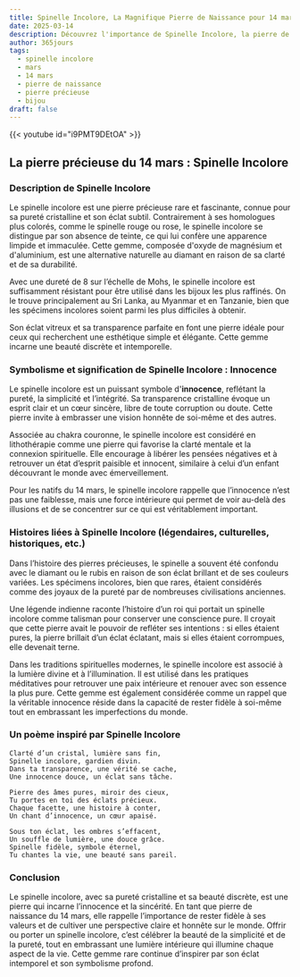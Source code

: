 ```yaml
---
title: Spinelle Incolore, La Magnifique Pierre de Naissance pour 14 mars
date: 2025-03-14
description: Découvrez l'importance de Spinelle Incolore, la pierre de naissance du 14 mars qui symbolise Innocence. Laissez sa beauté et sa signification illuminer votre journée.
author: 365jours
tags:
  - spinelle incolore
  - mars
  - 14 mars
  - pierre de naissance
  - pierre précieuse
  - bijou
draft: false
---
```


{{< youtube id="i9PMT9DEtOA" >}}

## La pierre précieuse du 14 mars : Spinelle Incolore

### Description de Spinelle Incolore

Le spinelle incolore est une pierre précieuse rare et fascinante, connue pour sa pureté cristalline et son éclat subtil. Contrairement à ses homologues plus colorés, comme le spinelle rouge ou rose, le spinelle incolore se distingue par son absence de teinte, ce qui lui confère une apparence limpide et immaculée. Cette gemme, composée d'oxyde de magnésium et d'aluminium, est une alternative naturelle au diamant en raison de sa clarté et de sa durabilité.

Avec une dureté de 8 sur l’échelle de Mohs, le spinelle incolore est suffisamment résistant pour être utilisé dans les bijoux les plus raffinés. On le trouve principalement au Sri Lanka, au Myanmar et en Tanzanie, bien que les spécimens incolores soient parmi les plus difficiles à obtenir.

Son éclat vitreux et sa transparence parfaite en font une pierre idéale pour ceux qui recherchent une esthétique simple et élégante. Cette gemme incarne une beauté discrète et intemporelle.

### Symbolisme et signification de Spinelle Incolore : Innocence

Le spinelle incolore est un puissant symbole d'**innocence**, reflétant la pureté, la simplicité et l’intégrité. Sa transparence cristalline évoque un esprit clair et un cœur sincère, libre de toute corruption ou doute. Cette pierre invite à embrasser une vision honnête de soi-même et des autres.

Associée au chakra couronne, le spinelle incolore est considéré en lithothérapie comme une pierre qui favorise la clarté mentale et la connexion spirituelle. Elle encourage à libérer les pensées négatives et à retrouver un état d’esprit paisible et innocent, similaire à celui d’un enfant découvrant le monde avec émerveillement.

Pour les natifs du 14 mars, le spinelle incolore rappelle que l’innocence n’est pas une faiblesse, mais une force intérieure qui permet de voir au-delà des illusions et de se concentrer sur ce qui est véritablement important.

### Histoires liées à Spinelle Incolore (légendaires, culturelles, historiques, etc.)

Dans l’histoire des pierres précieuses, le spinelle a souvent été confondu avec le diamant ou le rubis en raison de son éclat brillant et de ses couleurs variées. Les spécimens incolores, bien que rares, étaient considérés comme des joyaux de la pureté par de nombreuses civilisations anciennes.

Une légende indienne raconte l’histoire d’un roi qui portait un spinelle incolore comme talisman pour conserver une conscience pure. Il croyait que cette pierre avait le pouvoir de refléter ses intentions : si elles étaient pures, la pierre brillait d’un éclat éclatant, mais si elles étaient corrompues, elle devenait terne.

Dans les traditions spirituelles modernes, le spinelle incolore est associé à la lumière divine et à l’illumination. Il est utilisé dans les pratiques méditatives pour retrouver une paix intérieure et renouer avec son essence la plus pure. Cette gemme est également considérée comme un rappel que la véritable innocence réside dans la capacité de rester fidèle à soi-même tout en embrassant les imperfections du monde.

### Un poème inspiré par Spinelle Incolore

```
Clarté d’un cristal, lumière sans fin,  
Spinelle incolore, gardien divin.  
Dans ta transparence, une vérité se cache,  
Une innocence douce, un éclat sans tâche.

Pierre des âmes pures, miroir des cieux,  
Tu portes en toi des éclats précieux.  
Chaque facette, une histoire à conter,  
Un chant d’innocence, un cœur apaisé.

Sous ton éclat, les ombres s’effacent,  
Un souffle de lumière, une douce grâce.  
Spinelle fidèle, symbole éternel,  
Tu chantes la vie, une beauté sans pareil.  
```

### Conclusion

Le spinelle incolore, avec sa pureté cristalline et sa beauté discrète, est une pierre qui incarne l’innocence et la sincérité. En tant que pierre de naissance du 14 mars, elle rappelle l’importance de rester fidèle à ses valeurs et de cultiver une perspective claire et honnête sur le monde. Offrir ou porter un spinelle incolore, c’est célébrer la beauté de la simplicité et de la pureté, tout en embrassant une lumière intérieure qui illumine chaque aspect de la vie. Cette gemme rare continue d’inspirer par son éclat intemporel et son symbolisme profond.
